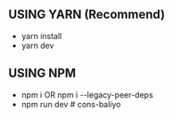 ## USING YARN (Recommend)

- yarn install
- yarn dev

## USING NPM

- npm i OR npm i --legacy-peer-deps
- npm run dev
#   c o n s - b a l i y o  
 